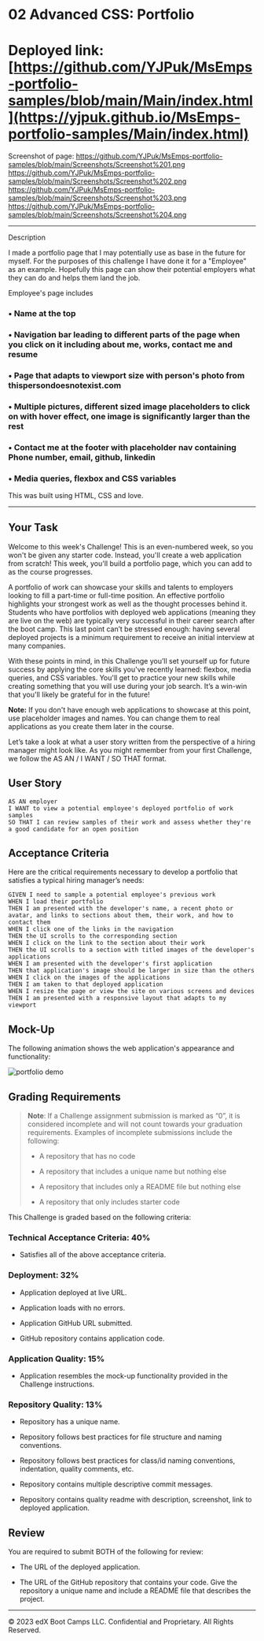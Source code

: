 # 02 Advanced CSS: Portfolio

# Deployed link: [https://github.com/YJPuk/MsEmps-portfolio-samples/blob/main/Main/index.html](https://yjpuk.github.io/MsEmps-portfolio-samples/Main/index.html)

Screenshot of page: 
https://github.com/YJPuk/MsEmps-portfolio-samples/blob/main/Screenshots/Screenshot%201.png
https://github.com/YJPuk/MsEmps-portfolio-samples/blob/main/Screenshots/Screenshot%202.png
https://github.com/YJPuk/MsEmps-portfolio-samples/blob/main/Screenshots/Screenshot%203.png
https://github.com/YJPuk/MsEmps-portfolio-samples/blob/main/Screenshots/Screenshot%204.png
<hr>

Description

I made a portfolio page that I may potentially use as base in the future for myself. For the purposes of this challenge I have done it for a "Employee" as an example. Hopefully this page can show their potential employers what they can do and helps them land the job.

Employee's page includes
<h3>&#x2022; Name at the top</h3>
<h3>&#x2022; Navigation bar leading to different parts of the page when you click on it including about me, works, contact me and resume</h3>
<h3>&#x2022; Page that adapts to viewport size with person's photo from thispersondoesnotexist.com</h3>
<h3>&#x2022; Multiple pictures, different sized image placeholders to click on with hover effect, one image is significantly larger than the rest</h3>
<h3>&#x2022; Contact me at the footer with placeholder nav containing Phone number, email, github, linkedin</h3>
<h3>&#x2022; Media queries, flexbox and CSS variables</h3>

This was built using HTML, CSS and love.

<hr>

## Your Task


Welcome to this week's Challenge! This is an even-numbered week, so you won't be given any starter code. Instead, you'll create a web application from scratch! This week, you'll build a portfolio page, which you can add to as the course progresses. 

A portfolio of work can showcase your skills and talents to employers looking to fill a part-time or full-time position. An effective portfolio highlights your strongest work as well as the thought processes behind it. Students who have portfolios with deployed web applications (meaning they are live on the web) are typically very successful in their career search after the boot camp. This last point can’t be stressed enough: having several deployed projects is a minimum requirement to receive an initial interview at many companies. 

With these points in mind, in this Challenge you’ll set yourself up for future success by applying the core skills you've recently learned: flexbox, media queries, and CSS variables. You'll get to practice your new skills while creating something that you will use during your job search. It’s a win-win that you'll likely be grateful for in the future!

**Note:** If you don't have enough web applications to showcase at this point, use placeholder images and names. You can change them to real applications as you create them later in the course.

Let’s take a look at what a user story written from the perspective of a hiring manager might look like. As you might remember from your first Challenge, we follow the AS AN / I WANT / SO THAT format. 


## User Story

```
AS AN employer
I WANT to view a potential employee's deployed portfolio of work samples
SO THAT I can review samples of their work and assess whether they're a good candidate for an open position
```


## Acceptance Criteria

Here are the critical requirements necessary to develop a portfolio that satisfies a typical hiring manager’s needs:

```
GIVEN I need to sample a potential employee's previous work
WHEN I load their portfolio
THEN I am presented with the developer's name, a recent photo or avatar, and links to sections about them, their work, and how to contact them
WHEN I click one of the links in the navigation
THEN the UI scrolls to the corresponding section
WHEN I click on the link to the section about their work
THEN the UI scrolls to a section with titled images of the developer's applications
WHEN I am presented with the developer's first application
THEN that application's image should be larger in size than the others
WHEN I click on the images of the applications
THEN I am taken to that deployed application
WHEN I resize the page or view the site on various screens and devices
THEN I am presented with a responsive layout that adapts to my viewport
```


## Mock-Up

The following animation shows the web application's appearance and functionality:

![portfolio demo](./Assets/02-advanced-css-homework-demo.gif)


## Grading Requirements

> **Note**: If a Challenge assignment submission is marked as “0”, it is considered incomplete and will not count towards your graduation requirements. Examples of incomplete submissions include the following:
>
> * A repository that has no code
>
> * A repository that includes a unique name but nothing else
>
> * A repository that includes only a README file but nothing else
>
> * A repository that only includes starter code

This Challenge is graded based on the following criteria: 

### Technical Acceptance Criteria: 40%

* Satisfies all of the above acceptance criteria.

### Deployment: 32%

* Application deployed at live URL.

* Application loads with no errors.

* Application GitHub URL submitted.

* GitHub repository contains application code.

### Application Quality: 15%

* Application resembles the mock-up functionality provided in the Challenge instructions.

### Repository Quality: 13%

* Repository has a unique name.

* Repository follows best practices for file structure and naming conventions.

* Repository follows best practices for class/id naming conventions, indentation, quality comments, etc.

* Repository contains multiple descriptive commit messages.

* Repository contains quality readme with description, screenshot, link to deployed application.

## Review

You are required to submit BOTH of the following for review:

* The URL of the deployed application.

* The URL of the GitHub repository that contains your code. Give the repository a unique name and include a README file that describes the project.

- - -
© 2023 edX Boot Camps LLC. Confidential and Proprietary. All Rights Reserved.
